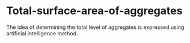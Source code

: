 # Total-surface-area-of-aggregates
The idea of determining the total level of aggregates is expressed using artificial intelligence method.
